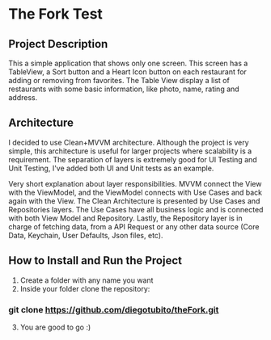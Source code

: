 # The Fork Test

## Project Description
This a simple application that shows only one screen. This screen has a TableView, a Sort button and a Heart Icon button on each restaurant for adding or removing from favorites. The Table View display a list of restaurants with some basic information, like photo, name, rating and address.

## Architecture
I decided to use Clean+MVVM architecture. Although the project is very simple, this architecture is useful for larger projects where scalability is a requirement. The separation of layers is extremely good for UI Testing and Unit Testing, I've added both UI and Unit tests as an example.

Very short explanation about layer responsibilities. 
MVVM connect the View with the ViewModel, and the ViewModel connects with Use Cases and back again with the View.
The Clean Architecture is presented by Use Cases and Repositories layers. The Use Cases have all business logic and is connected with both View Model and Repository. Lastly, the Repository layer is in charge of fetching data, from a API Request or any other data source (Core Data, Keychain, User Defaults, Json files, etc).

## How to Install and Run the Project
1. Create a folder with any name you want
2. Inside your folder clone the repository:
  ### git clone https://github.com/diegotubito/theFork.git
3. You are good to go :)
